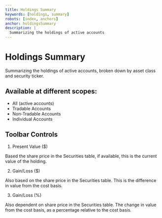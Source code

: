 ```yaml
---
title: Holdings Summary
keywords: [holdings, summary]
robots: [index, anchors]
anchor: holdingsSummary
description: |
  Summarizing the holdings of active accounts
---
```


# Holdings Summary

Summarizing the holdings of active accounts, broken down by asset class
and security ticker.

## Available at different scopes:

* All (active accounts)
* Tradable Accounts
* Non-Tradable Accounts
* Individual Accounts


## Toolbar Controls

1. Present Value ($)

Based the share price in the Securities table, if available, this is the
current value of the holding.

2. Gain/Loss ($)

Also based on the share price in the Securities table. This is the
difference in value from the cost basis.

3. Gain/Loss (%)

Also dependent on share price in the Securities table. The change in value
from the cost basis, as a percentage relative to the cost basis.

